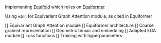 Implementing [Equifold](https://www.biorxiv.org/content/10.1101/2022.10.07.511322v1) which relies on [Equiformer](https://arxiv.org/abs/2206.11990v1)

Using `e3nn` for Equivariant Graph Attention module, as cited in Equiformer

[] Equivariant Graph Attention module
[] Equiformer architecture
[] Coarse grained representation
[] Geometric tensor and embedding
[] Adapted EGA module
[] Loss functions
[] Training with hyperparameters
